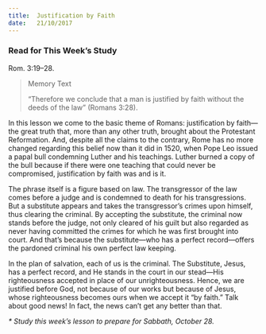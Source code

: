 ```yaml
---
title:  Justification by Faith
date:   21/10/2017
---
```


### Read for This Week’s Study
Rom. 3:19–28.

> <p>Memory Text</p>
> “Therefore we conclude that a man is justified by faith without the deeds of the law” (Romans 3:28).

In this lesson we come to the basic theme of Romans: justification by faith—the great truth that, more than any other truth, brought about the Protestant Reformation. And, despite all the claims to the contrary, Rome has no more changed regarding this belief now than it did in 1520, when Pope Leo issued a papal bull condemning Luther and his teachings. Luther burned a copy of the bull because if there were one teaching that could never be compromised, justification by faith was and is it.

The phrase itself is a figure based on law. The transgressor of the law comes before a judge and is condemned to death for his transgressions. But a substitute appears and takes the transgressor’s crimes upon himself, thus clearing the criminal. By accepting the substitute, the criminal now stands before the judge, not only cleared of his guilt but also regarded as never having committed the crimes for which he was first brought into court. And that’s because the substitute—who has a perfect record—offers the pardoned criminal his own perfect law keeping.

In the plan of salvation, each of us is the criminal. The Substitute, Jesus, has a perfect record, and He stands in the court in our stead—His righteousness accepted in place of our unrighteousness. Hence, we are justified before God, not because of our works but because of Jesus, whose righteousness becomes ours when we accept it “by faith.” Talk about good news! In fact, the news can’t get any better than that.

_* Study this week’s lesson to prepare for Sabbath, October 28._